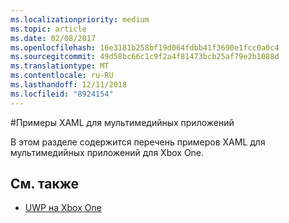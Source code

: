 ```yaml
---
ms.localizationpriority: medium
ms.topic: article
ms.date: 02/08/2017
ms.openlocfilehash: 16e3181b258bf19d064fdbb41f3690e1fcc0a0c4
ms.sourcegitcommit: 49d58bc66c1c9f2a4f81473bcb25af79e2b1088d
ms.translationtype: MT
ms.contentlocale: ru-RU
ms.lasthandoff: 12/11/2018
ms.locfileid: "8924154"
---
```

#<a name="xaml-samples-for-media-apps"></a>Примеры XAML для мультимедийных приложений

В этом разделе содержится перечень примеров XAML для мультимедийных приложений для Xbox One.

## <a name="see-also"></a>См. также
- [UWP на Xbox One](index.md)
